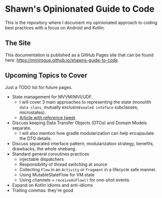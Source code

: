 # Shawn's Opinionated Guide to Code

This is the repository where I document my opinionated approach to coding best practices with a focus on Android and Kotlin.

## The Site
This documentation is published as a GitHub Pages site that can be found here: https://minirogue.github.io/shawns-guide-to-code.

## Upcoming Topics to Cover
Just a TODO list for future pages.
- State management for MVVM/MVI/UDF.
    - I will cover 3 main approaches to representing the state (monolith `data class`, mutually exclusive`sealed inteface` subclasses, microstates).
    - [Article with reference tweet](https://gpeal.medium.com/modeling-android-screens-as-state-97aa5511657d).
- Discuss keeping Data Transfer Objects (DTOs) and Domain Models separate.
    - I will also mention how gradle modularization can help encapsulate the DTO details.
- Discuss separated interface pattern, modularization strategy, benefits, drawbacks, the whole shebang.
- Standard general coroutines practices
    - injectable dispatchers
    - Responsibility of thread switching at source
    - Collecting `Flow` in an `Activity` or `Fragment` in a lifecycle safe manner.
    - Using MutableStateFlow for VM state
    - Using channels + `receiveAsFlow()` for one-shot events.
- Expand on Kotlin idioms and anti-idioms
- Trailing commas: they're good
